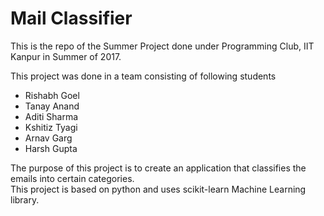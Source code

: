 # Mail Classifier
This is the repo of the Summer Project done under Programming Club, IIT Kanpur in Summer of 2017.

This project was done in a team consisting of following students
  * Rishabh Goel
  * Tanay Anand
  * Aditi Sharma
  * Kshitiz Tyagi
  * Arnav Garg
  * Harsh Gupta

The purpose of this project is to create an application that classifies the emails into certain categories.  
This project is based on python and uses scikit-learn Machine Learning library.
